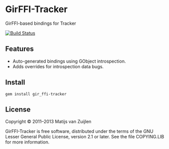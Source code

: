 # GirFFI-Tracker

GirFFI-based bindings for Tracker

[![Build Status](https://secure.travis-ci.org/mvz/gir_ffi-tracker.png)](http://travis-ci.org/mvz/gir-ffi-tracker)

## Features

* Auto-generated bindings using GObject introspection.
* Adds overrides for introspection data bugs.

## Install

    gem install gir_ffi-tracker

## License

Copyright &copy; 2011&ndash;2013 Matijs van Zuijlen

GirFFI-Tracker is free software, distributed under the terms of the GNU
Lesser General Public License, version 2.1 or later. See the file
COPYING.LIB for more information.
